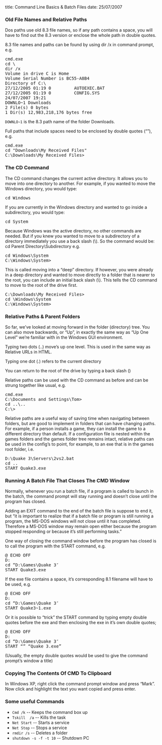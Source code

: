 title: Command Line Basics & Batch Files
date: 25/07/2007

<h3>Old File Names and Relative Paths</h3>
Dos paths use old 8.3 file names, so if any path contains a space, you will have to find out the 8.3 version or enclose the whole path in double quotes.

8.3 file names and paths can be found by using dir /x in command prompt, e.g.
<pre>cmd.exe
cd \
dir /x
Volume in drive C is Home
Volume Serial Number is BC55-A8B4
Directory of C:\
27/12/2005 01:19 0         AUTOEXEC.BAT
27/12/2005 01:19 0         CONFIG.SYS
24/07/2007 19:21
DOWNLO~1 Downloads
2 File(s) 0 bytes
1 Dir(s) 12,983,218,176 bytes free</pre>
<code>DOWNLO~1</code> is the 8.3 path name of the folder Downloads.

Full paths that include spaces need to be enclosed by double quotes (“”), e.g.
<pre>cmd.exe
cd "Downloads\My Received Files"
C:\Downloads\My Received Files&gt;</pre>
<h3>The CD Command</h3>
The CD command changes the current active directory. It allows you to move into one directory to another. For example, if you wanted to move the Windows directory, you would type:
<pre>cd Windows</pre>
If you are currently in the Windows directory and wanted to go inside a subdirectory, you would type:
<pre>cd System</pre>
Because Windows was the active directory, no other commands are needed. But if you knew you wanted to move to a subdirectory of a directory immediately you use a back slash (\). So the command would be: cd Parent Directory\Subdirectory e.g.
<pre>cd Windows\System
C:\Windows\System&gt;</pre>
This is called moving into a “deep” directory. If however, you were already in a deep directory and wanted to move directly to a folder that is nearer to the root, you can include an initial back slash (\). This tells the CD command to move to the root of the drive first.
<pre>C:\Downloads\My Received Files&gt;
cd \Windows\System
C:\Windows\System&gt;</pre>
<h3>Relative Paths &amp; Parent Folders</h3>
So far, we’ve looked at moving forward in the folder (directory) tree. You can also move backwards, or “Up”, in exactly the same way as “Up One Level” we’re familiar with in the Windows GUI environment.

Typing two dots (..) move’s up one level. This is used in the same way as Relative URLs in HTML.

Typing one dot (.) refers to the current directory

You can return to the root of the drive by typing a back slash (\)

Relative paths can be used with the CD command as before and can be strung together like usual, e.g.
<pre>cmd.exe
C:\Documents and Settings\Tom&gt;
cd ..\..
C:\&gt;</pre>
Relative paths are a useful way of saving time when navigating between folders, but are good to implement in folders that can have changing paths. For example, if a person installs a game, they can install the game to a different directory than default. If a configuration file is nested within the games folders and the games folder tree remains intact, relative paths can be used in the config’s to point, for example, to an exe that is in the games root folder, i.e.
<pre>D:\Quake 3\Servers\2vs2.bat
cd ..
START Quake3.exe</pre>
<h3>Running A Batch File That Closes The CMD Window</h3>
Normally, whenever you run a batch file, if a program is called to launch in the batch, the command prompt will stay running and doesn’t close until the program has closed.

Adding an EXIT command to the end of the batch file is suppose to end it, but “it is important to realize that if a batch file or program is still running a program, the MS-DOS windows will not close until it has completed. Therefore a MS-DOS window may remain open either because the program stopped responding or because it’s still performing tasks.”

One way of closing the command window before the program has closed is to call the program with the START command, e.g.
<pre>@ ECHO OFF
D:
cd “D:\Games\Quake 3″
START Quake3.exe</pre>
If the exe file contains a space, it’s corresponding 8.1 filename will have to be used, e.g.
<pre>@ ECHO OFF
D:
cd “D:\Games\Quake 3″
START Quake3~1.exe</pre>
Or it is possible to “trick” the START command by typing empty double quotes before the exe and then enclosing the exe in it’s own double quotes;
<pre>@ ECHO OFF
D:
cd “D:\Games\Quake 3″
START “” “Quake 3.exe”</pre>
(Usually, the empty double quotes would be used to give the command prompt’s window a title)
<h3>Copying The Contents Of CMD To Clipboard</h3>
In Windows XP, right click the command prompt window and press “Mark”. Now click and highlight the text you want copied and press enter.
<h3>Some useful Commands</h3>
<ul>
	<li><code>Cmd /k</code> -- Keeps the command box up</li>
	<li><code>Tskill  /a</code> -- Kills the task</li>
	<li><code>Net Start</code> -- Starts a service</li>
	<li><code>Net Stop</code> -- Stops a service</li>
	<li><code>rmdir /s</code> -- Deletes a folder</li>
	<li><code>shutdown -s -f -t 10</code> -- Shutdown PC</li>
</ul>
